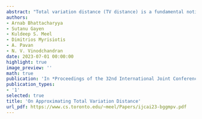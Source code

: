 ```yaml
---
abstract: "Total variation distance (TV distance) is a fundamental notion of distance between probability distributions. In this work, we introduce and study the problem of computing the TV distance of two product distributions over the domain 0,1^n. In particular, we establish the following results.1. The problem of exactly computing the TV distance of two product distributions is #P-complete. This is in stark contrast with other distance measures such as KL, Chi-square, and Hellinger which tensorize over the marginals leading to efficient algorithms.2. There is a fully polynomial-time deterministic approximation scheme (FPTAS) for computing the TV distance of two product distributions P and Q where Q is the uniform distribution. This result is extended to the case where Q has a constant number of distinct marginals. In contrast, we show that when P and Q are Bayes net distributions the relative approximation of their TV distance is NP-hard."
authors:
- Arnab Bhattacharyya
- Sutanu Gayen
- Kuldeep S. Meel
- Dimitrios Myrisiotis
- A. Pavan
- N. V. Vinodchandran
date: 2023-07-01 00:00:00
highlight: true
image_preview: ''
math: true
publication: 'In *Proceedings of the 32nd International Joint Conference on Artificial Intelligence (IJCAI23)*'
publication_types:
- '1'
selected: true
title: 'On Approximating Total Variation Distance'
url_pdf: https://www.cs.toronto.edu/~meel/Papers/ijcai23-bggmpv.pdf
---
```

